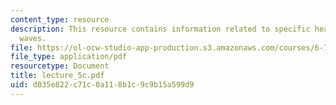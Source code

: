```yaml
---
content_type: resource
description: This resource contains information related to specific heat of lattice
  waves.
file: https://ol-ocw-studio-app-production.s3.amazonaws.com/courses/6-730-physics-for-solid-state-applications-spring-2003/d035e822c71c0a118b1c9c9b15a599d9_lecture_5c.pdf
file_type: application/pdf
resourcetype: Document
title: lecture_5c.pdf
uid: d035e822-c71c-0a11-8b1c-9c9b15a599d9
---
```

